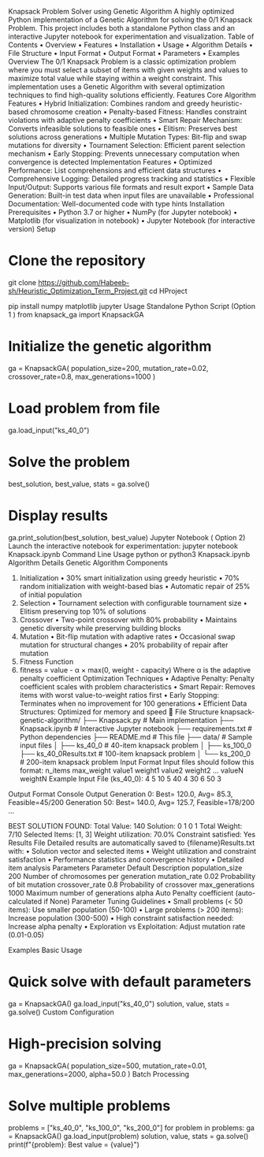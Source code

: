Knapsack Problem Solver using Genetic Algorithm
A highly optimized Python implementation of a Genetic Algorithm for solving the 0/1 Knapsack Problem. This project includes both a standalone Python class and an interactive Jupyter notebook for experimentation and visualization.
Table of Contents
•	Overview
•	Features
•	Installation
•	Usage
•	Algorithm Details
•	File Structure
•	Input Format
•	Output Format
•	Parameters
•	Examples
Overview
The 0/1 Knapsack Problem is a classic optimization problem where you must select a subset of items with given weights and values to maximize total value while staying within a weight constraint. This implementation uses a Genetic Algorithm with several optimization techniques to find high-quality solutions efficiently.
Features
Core Algorithm Features
•	Hybrid Initialization: Combines random and greedy heuristic-based chromosome creation
•	Penalty-based Fitness: Handles constraint violations with adaptive penalty coefficients
•	Smart Repair Mechanism: Converts infeasible solutions to feasible ones
•	Elitism: Preserves best solutions across generations
•	Multiple Mutation Types: Bit-flip and swap mutations for diversity
•	Tournament Selection: Efficient parent selection mechanism
•	Early Stopping: Prevents unnecessary computation when convergence is detected
Implementation Features
•	Optimized Performance: List comprehensions and efficient data structures
•	Comprehensive Logging: Detailed progress tracking and statistics
•	Flexible Input/Output: Supports various file formats and result export
•	Sample Data Generation: Built-in test data when input files are unavailable
•	Professional Documentation: Well-documented code with type hints
Installation
Prerequisites
•	Python 3.7 or higher
•	NumPy (for Jupyter notebook)
•	Matplotlib (for visualization in notebook)
•	Jupyter Notebook (for interactive version)
Setup
# Clone the repository
git clone https://github.com/Habeeb-sh/Heuristic_Optimization_Term_Project.git
cd HProject

pip install numpy matplotlib jupyter
Usage
Standalone Python Script (Option 1 ) 
from knapsack_ga import KnapsackGA

# Initialize the genetic algorithm
ga = KnapsackGA(
    population_size=200,
    mutation_rate=0.02,
    crossover_rate=0.8,
    max_generations=1000
)

# Load problem from file
ga.load_input("ks_40_0")

# Solve the problem
best_solution, best_value, stats = ga.solve()

# Display results
ga.print_solution(best_solution, best_value)
Jupyter Notebook ( Option 2) 
Launch the interactive notebook for experimentation:
jupyter notebook Knapsack.ipynb
Command Line Usage
python or python3 Knapsack.ipynb
 Algorithm Details
Genetic Algorithm Components
1.	Initialization
•	30% smart initialization using greedy heuristic
•	70% random initialization with weight-based bias
•	Automatic repair of 25% of initial population
2.	Selection
•	Tournament selection with configurable tournament size
•	Elitism preserving top 10% of solutions
3.	Crossover
•	Two-point crossover with 80% probability
•	Maintains genetic diversity while preserving building blocks
4.	Mutation
•	Bit-flip mutation with adaptive rates
•	Occasional swap mutation for structural changes
•	20% probability of repair after mutation
5.	Fitness Function
6.	fitness = value - α × max(0, weight - capacity)
Where α is the adaptive penalty coefficient
Optimization Techniques
•	Adaptive Penalty: Penalty coefficient scales with problem characteristics
•	Smart Repair: Removes items with worst value-to-weight ratios first
•	Early Stopping: Terminates when no improvement for 100 generations
•	Efficient Data Structures: Optimized for memory and speed
📁 File Structure
knapsack-genetic-algorithm/
├── Knapsack.py              # Main implementation
├── Knapsack.ipynb  # Interactive Jupyter notebook
├── requirements.txt            # Python dependencies
├── README.md                   # This file
├── data/                       # Sample input files
│   ├── ks_40_0                 # 40-item knapsack problem
│   ├── ks_100_0
  ├── ks_40_0Results.txt                                    # 100-item knapsack problem
│   └── ks_200_0                # 200-item knapsack problem
Input Format
Input files should follow this format:
n_items max_weight
value1 weight1
value2 weight2
...
valueN weightN
Example Input File (ks_40_0):
4 5
10 5
40 4
30 6
50 3


Output Format
Console Output
Generation   0: Best=   120.0, Avg=    85.3, Feasible=45/200
Generation  50: Best=   140.0, Avg=   125.7, Feasible=178/200
...

BEST SOLUTION FOUND:
Total Value: 140
Solution: 0 1 0 1
Total Weight: 7/10
Selected Items: [1, 3]
Weight utilization: 70.0%
Constraint satisfied: Yes
Results File
Detailed results are automatically saved to {filename}Results.txt with:
•	Solution vector and selected items
•	Weight utilization and constraint satisfaction
•	Performance statistics and convergence history
•	Detailed item analysis
Parameters
Parameter	Default	Description
population_size	200	Number of chromosomes per generation
mutation_rate	0.02	Probability of bit mutation
crossover_rate	0.8	Probability of crossover
max_generations	1000	Maximum number of generations
alpha	Auto	Penalty coefficient (auto-calculated if None)
Parameter Tuning Guidelines
•	Small problems (< 50 items): Use smaller population (50-100)
•	Large problems (> 200 items): Increase population (300-500)
•	High constraint satisfaction needed: Increase alpha penalty
•	Exploration vs Exploitation: Adjust mutation rate (0.01-0.05)

 Examples
Basic Usage
# Quick solve with default parameters
ga = KnapsackGA()
ga.load_input("ks_40_0")
solution, value, stats = ga.solve()
Custom Configuration
# High-precision solving
ga = KnapsackGA(
    population_size=500,
    mutation_rate=0.01,
    max_generations=2000,
    alpha=50.0
)
Batch Processing
# Solve multiple problems
problems = ["ks_40_0", "ks_100_0", "ks_200_0"]
for problem in problems:
    ga = KnapsackGA()
    ga.load_input(problem)
    solution, value, stats = ga.solve()
    print(f"{problem}: Best value = {value}")

